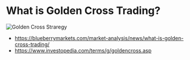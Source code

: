 # What is Golden Cross Trading?

![Golden Cross Straregy](https://bbm-web-news-assets.s3.ap-southeast-2.amazonaws.com/market-analysis/news/wp-content/uploads/2023/12/18004039/What-is-golden-cross-trading_1.png)
* https://blueberrymarkets.com/market-analysis/news/what-is-golden-cross-trading/
* https://www.investopedia.com/terms/g/goldencross.asp
